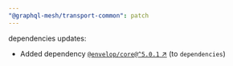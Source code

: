 ```yaml
---
"@graphql-mesh/transport-common": patch
---
```

dependencies updates:
  - Added dependency [`@envelop/core@^5.0.1` ↗︎](https://www.npmjs.com/package/@envelop/core/v/5.0.1) (to `dependencies`)
